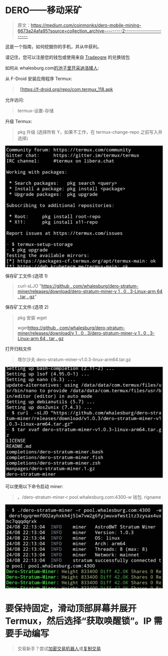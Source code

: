 # DERO——移动采矿

> 原文：<https://medium.com/coinmonks/dero-mobile-mining-6673a24afa95?source=collection_archive---------2----------------------->

这是一个指南，如何挖掘你的手机，并从中获利。

请记住，您可以注册您的钱包或使用来自 [Tradeogre](https://tradeogre.com) 的兑换钱包

如何从 whalesburg.com[的池子里开采迪洛矮人](https://whalesburg.com):

从 F-Droid 安装应用程序 Termux:

> 【https://f-droid.org/repo/com.termux_118.apk 

允许访问:

> termux-设置-存储

升级 Termux:

> pkg 升级
> (选择所有 Y，如果不工作，在 termux-change-repo 之前写入并选择)

![](img/7ed52f4a2555cb809581d1481968cc8a.png)

保存矿工文件:(选项 1)

> curl-sLJO "[https://github . com/whalesburg/dero-stratum-miner/releases/download/dero-stratum-miner-v 1 . 0 . 3-Linux-arm 64 . tar . gz](https://github.com/whalesburg/dero-stratum-miner/releases/download/v1.0.2/dero-stratum-miner-v1.0.2-linux-arm64.tar.gz)"

保存矿工文件:(选项 2)

> pkg 安装 wget
> 
> wget[https://github . com/whalesburg/dero-stratum-miner/releases/download/v 1 . 0 . 3/dero-stratum-miner-v 1 . 0 . 3-Linux-arm 64 . tar . gz](https://github.com/whalesburg/dero-stratum-miner/releases/download/v1.0.3/dero-stratum-miner-v1.0.3-linux-arm64.tar.gz)

打开归档文件

> 塔尔沙夫 dero-stratum-miner-v1.0.3-linux-arm64.tar.gz

![](img/e85e858f92e5a19548f7888396cb5a27.png)

可以使用以下命令启动 miner:

> 。/dero-stratum-miner-r pool.whalesburg.com:4300-w 钱包. rigname

![](img/3b2b01e32ffcf725e33690293da042b3.png)

# 要保持固定，滑动顶部屏幕并展开 Termux，然后选择“获取唤醒锁”。IP 需要手动编写

> 交易新手？尝试[加密交易机器人](/coinmonks/crypto-trading-bot-c2ffce8acb2a)或[复制交易](/coinmonks/top-10-crypto-copy-trading-platforms-for-beginners-d0c37c7d698c)
